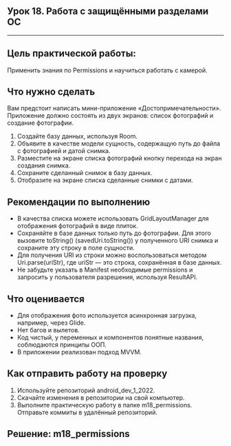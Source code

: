 ## Урок 18. Работа с защищёнными разделами ОС

---
## Цель практической работы:
Применить знания по Permissions и научиться работать с камерой.

## Что нужно сделать
Вам предстоит написать мини-приложение «Достопримечательности». Приложение должно состоять из двух экранов: список фотографий и создание фотографии.
1. Создайте базу данных, используя Room.
2. Объявите в качестве модели сущность, содержащую путь до файла с фотографией и датой снимка.
3. Разместите на экране списка фотографий кнопку перехода на экран создания снимка.
4. Сохраните сделанный снимок в базу данных.
5. Отобразите на экране списка сделанные снимки с датами.

## Рекомендации по выполнению
- В качества списка можете использовать GridLayoutManager для отображения фотографий в виде плиток.
- Сохраняйте в базе данных только путь до фотографии. Для этого вызовите toString() (savedUri.toString()) у полученного URI снимка и сохраните эту строку в поле сущности.
- Для получения URI из строки можно воспользоваться методом Uri.parse(uriStr), где uriStr — это строка, сохранённая в базе данных.
- Не забудьте указать в Manifest необходимые permissions и запросить у пользователя разрешения, используя ResultAPI.

## Что оценивается
- Для отображения фото используется асинхронная загрузка, например, через Glide.
- Нет багов и вылетов.
- Код чистый, у переменных и компонентов понятные названия, соблюдаются принципы ООП.
- В приложении реализован подход MVVM.

## Как отправить работу на проверку
1. Используйте репозиторий android_dev_1_2022.
2. Скачайте изменения в репозитории на свой компьютер.
3. Выполните практическую работу в папке m18_permissions. Отправьте коммиты в удалённый репозиторий.

## Решение: m18_permissions